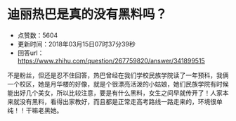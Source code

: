# 迪丽热巴是真的没有黑料吗？
- 点赞数：5604
- 更新时间：2018年03月15日07时37分39秒
- 回答url：https://www.zhihu.com/question/267759820/answer/341899515
<body>
 <p data-pid="qxZJNM4P">不是粉丝，但还是忍不住回答，热巴曾经在我们学校民族学院读了一年预科，我俩一个校区，她是月华楼的好像，就是个很漂亮活泼的小姑娘，她们民族学院有时候能出好几个美女，所以比较注意，要是有什么黑料，女生之间早就传开了！人家本来就没有黑料，看得出家教好，而且都是正常走高考路线一路走来的，环境很单纯！！干嘛老黑她。</p>
</body>